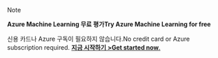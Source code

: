 > [!NOTE]
> 
> <span data-ttu-id="624db-101">**Azure Machine Learning 무료 평가**</span><span class="sxs-lookup"><span data-stu-id="624db-101">**Try Azure Machine Learning for free**</span></span>
>
> <span data-ttu-id="624db-102">신용 카드나 Azure 구독이 필요하지 않습니다.</span><span class="sxs-lookup"><span data-stu-id="624db-102">No credit card or Azure subscription required.</span></span> <span data-ttu-id="624db-103"><a href="https://studio.azureml.net/?selectAccess=true&o=2" target="_blank">**지금 시작하기 >**</a></span><span class="sxs-lookup"><span data-stu-id="624db-103"><a href="https://studio.azureml.net/?selectAccess=true&o=2" target="_blank">**Get started now**.</a></span></span>
> 
> 

